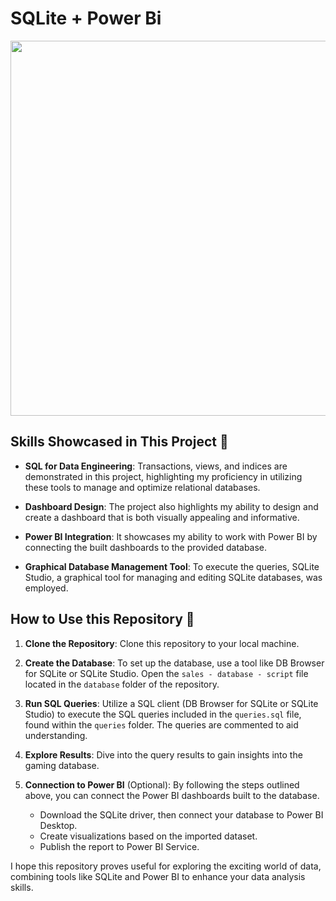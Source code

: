 # SQLite + Power Bi
<img align="center" width="1000" height="600" src="https://blog.devart.com/wp-content/uploads/2023/02/State_based_or_Migration_based.jpg">

## Skills Showcased in This Project 💪

- **SQL for Data Engineering**: Transactions, views, and indices are demonstrated in this project, highlighting my proficiency in utilizing these tools to manage and optimize relational databases.

- **Dashboard Design**: The project also highlights my ability to design and create a dashboard that is both visually appealing and informative.

- **Power BI Integration**: It showcases my ability to work with Power BI by connecting the built dashboards to the provided database.

- **Graphical Database Management Tool**: To execute the queries, SQLite Studio, a graphical tool for managing and editing SQLite databases, was employed.


## How to Use this Repository 🎯

1. **Clone the Repository**: Clone this repository to your local machine.
2. **Create the Database**: To set up the database, use a tool like DB Browser for SQLite or SQLite Studio. Open the `sales - database - script` file located in the `database` folder of the repository.

3. **Run SQL Queries**: Utilize a SQL client (DB Browser for SQLite or SQLite Studio) to execute the SQL queries included in the `queries.sql` file, found within the `queries` folder. The queries are commented to aid understanding.

4. **Explore Results**: Dive into the query results to gain insights into the gaming database.

5. **Connection to Power BI** (Optional): By following the steps outlined above, you can connect the Power BI dashboards built to the database.

   - Download the SQLite driver, then connect your database to Power BI Desktop.
   - Create visualizations based on the imported dataset.
   - Publish the report to Power BI Service.
  
I hope this repository proves useful for exploring the exciting world of data, combining tools like SQLite and Power BI to enhance your data analysis skills.


